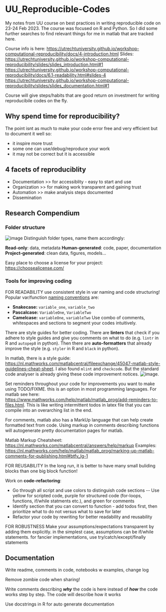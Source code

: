 # UU_Reproducible-Codes
My notes from UU course on best practices in writing reproducible code on 23-24 Feb 2023. The course was focused on R and Python. So I did some further searches to find relevant things for me in matlab that are tracked here.

Course info is here: https://utrechtuniversity.github.io/workshop-computational-reproducibility/docs/4-introduction.html
Slides: 
https://utrechtuniversity.github.io/workshop-computational-reproducibility/slides/slides_introduction.html#1
https://utrechtuniversity.github.io/workshop-computational-reproducibility/docs/6.1-readability.html#slides-4 
https://utrechtuniversity.github.io/workshop-computational-reproducibility/slides/slides_documentation.html#1


Course will give steps/habits that are good return on investment for writing reproducibile codes on the fly.

## Why spend time for reproducibility?
The point isnt as much to make your code error free and very efficient but to document it well so:
- it inspire more trust
- some one can use/debug/reproduce your work
- it may not be correct but it is accessible

## 4 facets of reproduciblity
- Documentation >> for accessiblity - easy to start and use
- Organization >> for making work transparent and gaining trust
- Automation >> make analysis steps documented
- Dissemination

## Research Compendium
### Folder structure
![image](https://user-images.githubusercontent.com/38658817/220858325-2beec598-ec2e-43ed-b07d-49ef462e87b8.png)
Distinguish folder types, name them accordingly:

**Read-only**: data, metadata
**Human-generated**: code, paper, documentation
**Project-generated**: clean data, figures, models...

Easy place to choose a license for your project: https://choosealicense.com/

### Tools for improving coding

FOR READABILITY
use consistent style in var naming and code structuring! Popular var/function [naming conventions](https://curc.readthedocs.io/en/latest/programming/coding-best-practices.html#variable-naming-conventions) are: 
- **Snakecase:** `variable_one`, `variable_two`
- **Pascalcase:** `VariableOne`,  `VariableTwo`
- **Camelcase:** `variableOne`, `variableTwo`
Use combo of comments, whitespaces and sections to segment your codes intuitively. 

There are style guides for better coding. There are **linters** that check if you adhere to style guides and give you comments on what to do (e.g. `lintr` in R and `autopep8` in python). Then there are **auto-formatters** that already improve the style (e.g. `styler` in R and `black` in python).

In matlab, there is a style guide: https://nl.mathworks.com/matlabcentral/fileexchange/45047-matlab-style-guidelines-cheat-sheet. I also found `mlint` and `checkcode`. But the standard code analyser is already giving these code improvement notices.
![image](https://user-images.githubusercontent.com/38658817/220894350-71f6c1e2-ecfd-4efe-a349-6bffbd43f32a.png).

Set reminders throughout your code for improvements you want to make using TODO/FIXME. this is an option in most programming languages. For matlab see here: https://www.mathworks.com/help/matlab/matlab_prog/add-reminders-to-files.html. This is like writing intermittent todos in latex file that you can compile into an overarching list in the end.

For comments, matlab also has a MarkUp language that can help create formatted text from code. Using markup in comments describing functions will autogenerate pretty documentation pages for matlab. 

Matlab Markup Cheatsheet: https://nl.mathworks.com/matlabcentral/answers/help/markup
Examples: https://nl.mathworks.com/help/matlab/matlab_prog/marking-up-matlab-comments-for-publishing.html#btfv_lg-1

FOR REUSABILITY
In the long run, it is better to have many small buliding blocks than one big block function!

Work on **code-refactoring**:
- Go through all script and use colors to distinguish code sections 
-- Use yellow for scripted code, purple for structured code (for-loops, functions, if/while statments etc.), and green for comments 
- Identify section that you can convert to function - add todos first, then prioritize what to do not versus what to save for later
- Refactor your code by rewriting for better readability and reusability
  
FOR ROBUSTNESS
Make your assumptions/expectations transparent by adding them explicitly. in the simplest case, assumptions can be if/while statements. for fancier implementations, use try/catch/except/finally statements

## Documentation
Write readme, comments in code, notebooks w examples, change log

Remove zombie code when sharing!

Write comments describing ***why*** the code is here instead of ***how*** the code works step by step. The code will describe how it works

Use docstrings in R for auto generate documentation
